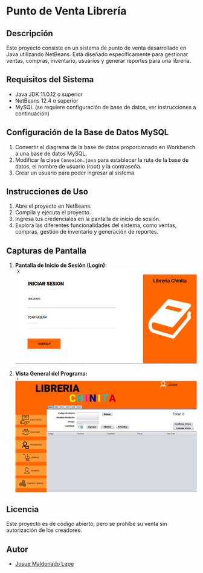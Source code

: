 # Punto de Venta Librería

## Descripción
Este proyecto consiste en un sistema de punto de venta desarrollado en Java utilizando NetBeans. Está diseñado específicamente para gestionar ventas, compras, inventario, usuarios y generar reportes para una librería.

## Requisitos del Sistema
- Java JDK 11.0.12 o superior
- NetBeans 12.4 o superior
- MySQL (se requiere configuración de base de datos, ver instrucciones a continuación)

## Configuración de la Base de Datos MySQL
1. Convertir el diagrama de la base de datos proporcionado en Workbench a una base de datos MySQL.
2. Modificar la clase `Conexion.java` para establecer la ruta de la base de datos, el nombre de usuario (root) y la contraseña.
3. Crear un usuario para poder ingresar al sistema

## Instrucciones de Uso
1. Abre el proyecto en NetBeans.
2. Compila y ejecuta el proyecto.
3. Ingresa tus credenciales en la pantalla de inicio de sesión.
4. Explora las diferentes funcionalidades del sistema, como ventas, compras, gestión de inventario y generación de reportes.

## Capturas de Pantalla
1. **Pantalla de Inicio de Sesión (Login):**
   ![Pantalla de Inicio de Sesión](login_screenshot.png)

2. **Vista General del Programa:**
   ![Vista General del Programa](main_screen_screenshot.png)

## Licencia
Este proyecto es de código abierto, pero se prohíbe su venta sin autorización de los creadores.

## Autor
- [Josue Maldonado Lepe](mailto:memejosue2012@hotmail.com)
